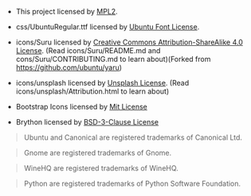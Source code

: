 * This project licensed by [MPL2](./LICENSE.txt).

* css/UbuntuRegular.ttf licensed by [Ubuntu Font License](./LICENSE_UFL.txt).

* icons/Suru licensed by [Creative Commons Attribution-ShareAlike 4.0 License](./LICENSE_CCBYSA.txt). (Read icons/Suru/README.md and cons/Suru/CONTRIBUTING.md to learn about)(Forked from https://github.com/ubuntu/yaru)

* icons/unsplash licensed by [Unsplash License](./LICENSE_UNSPLASH.txt). (Read icons/unsplash/Attribution.html to learn about)

* Bootstrap Icons licensed by [Mit License](./LICENSE_MIT.txt)

* Brython licensed by [BSD-3-Clause License](./LICENCE_BSD3Clause.TXT)

> Ubuntu and Canonical are registered trademarks of Canonical Ltd.

> Gnome are registered trademarks of Gnome.

> WineHQ are registered trademarks of WineHQ.

> Python are registered trademarks of Python Software Foundation.